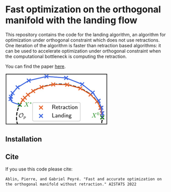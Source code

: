 # Fast optimization on the orthogonal manifold with the landing flow


This repository contains the code for the landing algorithm, an algorithm for optimization under orthogonal constraint which does not use retractions. One iteration of the algorithm is faster than retraction based algorithms: it can be used to accelerate optimization under orthogonal constraint when the computational bottleneck is computing the retraction.

You can find the paper [here](https://arxiv.org/pdf/2102.07432.pdf).

![illustration](https://github.com/pierreablin/landing/blob/main/illustration.jpg?raw=true)


## Installation



## Cite

If you use this code please cite:

    Ablin, Pierre, and Gabriel Peyré. "Fast and accurate optimization on the orthogonal manifold without retraction." AISTATS 2022